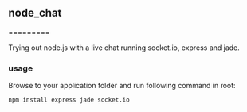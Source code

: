 ## node_chat
=========

Trying out node.js with a live chat running socket.io, express and jade.

### usage
Browse to your application folder and run following command in root:

```
npm install express jade socket.io
```